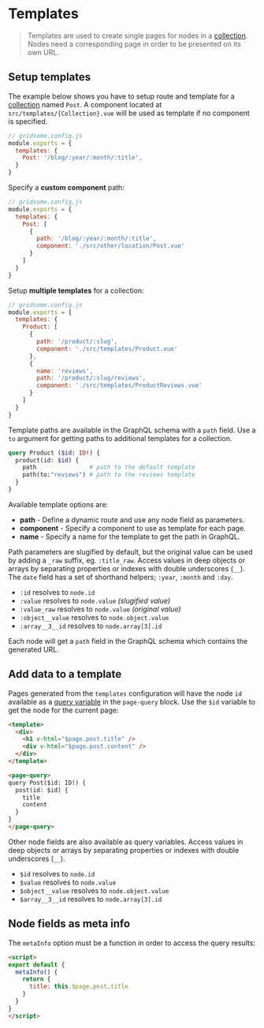 # Templates

> Templates are used to create single pages for nodes in a [collection](/docs/collections/). Nodes need a corresponding page in order to be presented on its own URL.


## Setup templates

The example below shows you have to setup route and template for a [collection](/docs/collections/) named `Post`. A component located at `src/templates/{Collection}.vue` will be used as template if no component is specified.

```js
// gridsome.config.js
module.exports = {
  templates: {
    Post: '/blog/:year/:month/:title',
  }
}
```

Specify a **custom component** path:

```js
// gridsome.config.js
module.exports = {
  templates: {
    Post: [
      {
        path: '/blog/:year/:month/:title',
        component: './src/other/location/Post.vue'
      }
    ]
  }
}
```

Setup **multiple templates** for a collection:

```js
// gridsome.config.js
module.exports = {
  templates: {
    Product: [
      {
        path: '/product/:slug',
        component: './src/templates/Product.vue'
      },
      {
        name: 'reviews',
        path: '/product/:slug/reviews',
        component: './src/templates/ProductReviews.vue'
      }
    ]
  }
}
```

Template paths are available in the GraphQL schema with a `path` field. Use a `to` argument for getting paths to additional templates for a collection.

```graphql
query Product ($id: ID!) {
  product(id: $id) {
    path               # path to the default template
    path(to:"reviews") # path to the reviews template
  }
}
```

Available template options are:

- **path** - Define a dynamic route and use any node field as parameters.
- **component** - Specify a component to use as template for each page.
- **name** - Specify a name for the template to get the path in GraphQL.

Path parameters are slugified by default, but the original value can be used by adding a `_raw` suffix, eg. `:title_raw`. Access values in deep objects or arrays by separating properties or indexes with double underscores (`__`). The `date` field has a set of shorthand helpers; `:year`, `:month` and `:day`.

- `:id` resolves to `node.id`
- `:value` resolves to `node.value` *(slugified value)*
- `:value_raw` resolves to `node.value` *(original value)*
- `:object__value` resolves to `node.object.value`
- `:array__3__id` resolves to `node.array[3].id`

Each node will get a `path` field in the GraphQL schema which contains the generated URL.

## Add data to a template

Pages generated from the `templates` configuration will have the node `id` available as a [query variable](https://graphql.org/learn/queries/#variables) in the `page-query` block. Use the `$id` variable to get the node for the current page:

```html
<template>
  <div>
  	<h1 v-html="$page.post.title" />
  	<div v-html="$page.post.content" />
  </div>
</template>

<page-query>
query Post($id: ID!) {
  post(id: $id) {
    title
    content
  }
}
</page-query>
```

Other node fields are also available as query variables. Access values in deep objects or arrays by separating properties or indexes with double underscores (`__`).

- `$id` resolves to `node.id`
- `$value` resolves to `node.value`
- `$object__value` resolves to `node.object.value`
- `$array__3__id` resolves to `node.array[3].id`

## Node fields as meta info

The `metaInfo` option must be a function in order to access the query results:

```html
<script>
export default {
  metaInfo() {
    return {
      title: this.$page.post.title
    }
  }
}
</script>
```
